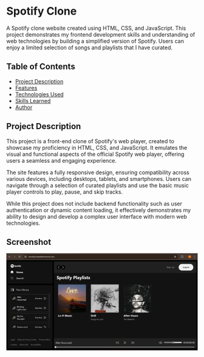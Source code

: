 # Spotify Clone

A Spotify clone website created using HTML, CSS, and JavaScript. This project demonstrates my frontend development skills and understanding of web technologies by building a simplified version of Spotify. Users can enjoy a limited selection of songs and playlists that I have curated.

## Table of Contents

- [Project Description](#project-description)
- [Features](#features)
- [Technologies Used](#technologies-used)
- [Skills Learned](#skills-learned)
- [Author](#author)

## Project Description

This project is a front-end clone of Spotify's web player, created to showcase my proficiency in HTML, CSS, and JavaScript. It emulates the visual and functional aspects of the official Spotify web player, offering users a seamless and engaging experience.

The site features a fully responsive design, ensuring compatibility across various devices, including desktops, tablets, and smartphones. Users can navigate through a selection of curated playlists and use the basic music player controls to play, pause, and skip tracks.

While this project does not include backend functionality such as user authentication or dynamic content loading, it effectively demonstrates my ability to design and develop a complex user interface with modern web technologies.

## Screenshot
![Screenshot](https://github.com/Tejasv-bhalla/spotify-clone/blob/main/screenshot.png)
